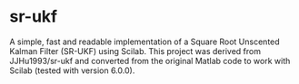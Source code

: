 # sr-ukf
A simple, fast and readable implementation of a Square Root Unscented Kalman
Filter (SR-UKF) using Scilab. This project was derived from JJHu1993/sr-ukf and
converted from the original Matlab code to work with Scilab (tested with
version 6.0.0).

